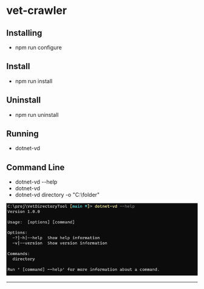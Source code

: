 # vet-crawler


## Installing
* npm run configure 

## Install
* npm run install

## Uninstall
* npm run uninstall


## Running 
* dotnet-vd
  
## Command Line

 * dotnet-vd  --help
 * dotnet-vd 
 * dotnet-vd directory -o "C:\folder"

![alt text](https://github.com/julianosaless/vet-crawler/blob/main/doc/command-help.PNG)


***
